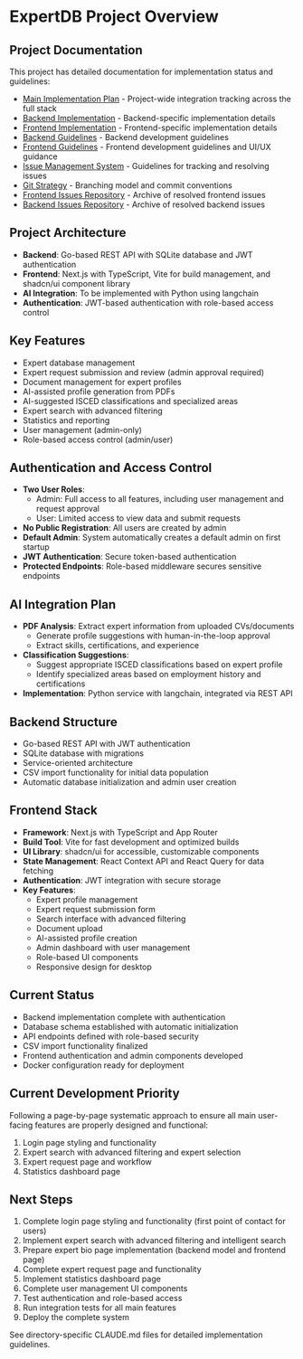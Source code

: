 # ExpertDB Project Overview

## Project Documentation
This project has detailed documentation for implementation status and guidelines:

- [Main Implementation Plan](/IMPLEMENTATION.md) - Project-wide integration tracking across the full stack
- [Backend Implementation](/backend/IMPLEMENTATION.md) - Backend-specific implementation details
- [Frontend Implementation](/frontend/IMPLEMENTATION.md) - Frontend-specific implementation details
- [Backend Guidelines](/backend/CLAUDE.md) - Backend development guidelines
- [Frontend Guidelines](/frontend/CLAUDE.md) - Frontend development guidelines and UI/UX guidance
- [Issue Management System](/ISSUES.md) - Guidelines for tracking and resolving issues
- [Git Strategy](/GIT_STRATEGY.md) - Branching model and commit conventions
- [Frontend Issues Repository](/frontend/issues/) - Archive of resolved frontend issues
- [Backend Issues Repository](/backend/issues/) - Archive of resolved backend issues

## Project Architecture
- **Backend**: Go-based REST API with SQLite database and JWT authentication
- **Frontend**: Next.js with TypeScript, Vite for build management, and shadcn/ui component library
- **AI Integration**: To be implemented with Python using langchain
- **Authentication**: JWT-based authentication with role-based access control

## Key Features
- Expert database management
- Expert request submission and review (admin approval required)
- Document management for expert profiles
- AI-assisted profile generation from PDFs
- AI-suggested ISCED classifications and specialized areas
- Expert search with advanced filtering
- Statistics and reporting
- User management (admin-only)
- Role-based access control (admin/user)

## Authentication and Access Control
- **Two User Roles**:
  - Admin: Full access to all features, including user management and request approval
  - User: Limited access to view data and submit requests
- **No Public Registration**: All users are created by admin
- **Default Admin**: System automatically creates a default admin on first startup
- **JWT Authentication**: Secure token-based authentication
- **Protected Endpoints**: Role-based middleware secures sensitive endpoints

## AI Integration Plan
- **PDF Analysis**: Extract expert information from uploaded CVs/documents
  - Generate profile suggestions with human-in-the-loop approval
  - Extract skills, certifications, and experience
- **Classification Suggestions**:
  - Suggest appropriate ISCED classifications based on expert profile
  - Identify specialized areas based on employment history and certifications
- **Implementation**: Python service with langchain, integrated via REST API

## Backend Structure
- Go-based REST API with JWT authentication
- SQLite database with migrations
- Service-oriented architecture
- CSV import functionality for initial data population
- Automatic database initialization and admin user creation

## Frontend Stack
- **Framework**: Next.js with TypeScript and App Router
- **Build Tool**: Vite for fast development and optimized builds
- **UI Library**: shadcn/ui for accessible, customizable components
- **State Management**: React Context API and React Query for data fetching
- **Authentication**: JWT integration with secure storage
- **Key Features**:
  - Expert profile management
  - Expert request submission form
  - Search interface with advanced filtering
  - Document upload
  - AI-assisted profile creation
  - Admin dashboard with user management
  - Role-based UI components
  - Responsive design for desktop

## Current Status
- Backend implementation complete with authentication
- Database schema established with automatic initialization
- API endpoints defined with role-based security
- CSV import functionality finalized
- Frontend authentication and admin components developed
- Docker configuration ready for deployment

## Current Development Priority
Following a page-by-page systematic approach to ensure all main user-facing features are properly designed and functional:

1. Login page styling and functionality
2. Expert search with advanced filtering and expert selection
3. Expert request page and workflow
4. Statistics dashboard page

## Next Steps
1. Complete login page styling and functionality (first point of contact for users)
2. Implement expert search with advanced filtering and intelligent search
3. Prepare expert bio page implementation (backend model and frontend page)
4. Complete expert request page and functionality
5. Implement statistics dashboard page
6. Complete user management UI components
7. Test authentication and role-based access
8. Run integration tests for all main features
9. Deploy the complete system

See directory-specific CLAUDE.md files for detailed implementation guidelines.
